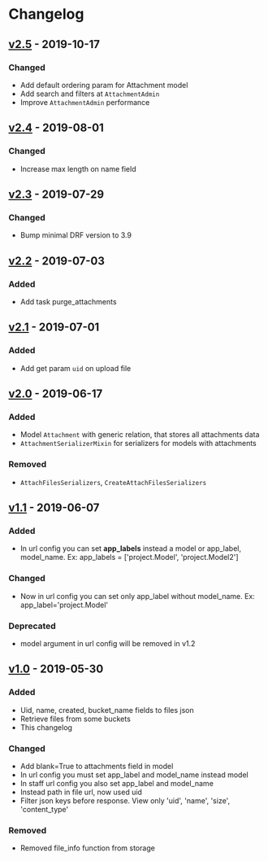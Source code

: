 # Changelog

## [v2.5] - 2019-10-17
### Changed
- Add default ordering param for Attachment model
- Add search and filters at `AttachmentAdmin`
- Improve `AttachmentAdmin` performance

## [v2.4] - 2019-08-01
### Changed
- Increase max length on name field 

## [v2.3] - 2019-07-29
### Changed
- Bump minimal DRF version to 3.9

## [v2.2] - 2019-07-03
### Added
- Add task purge_attachments

## [v2.1] - 2019-07-01
### Added
- Add get param `uid` on upload file

## [v2.0] - 2019-06-17
### Added
- Model `Attachment` with generic relation, that stores all attachments data
- `AttachmentSerializerMixin` for serializers for models with attachments

### Removed
- `AttachFilesSerializers`, `CreateAttachFilesSerializers`

## [v1.1] - 2019-06-07
### Added
- In url config you can set **app_labels** instead a model or app_label, model_name.
  Ex: app_labels = ['project.Model', 'project.Model2']

### Changed
- Now in url config you can set only app_label without model_name. Ex: app_label='project.Model'

### Deprecated
- model argument in url config will be removed in v1.2

## [v1.0] - 2019-05-30
### Added
- Uid, name, created, bucket_name fields to files json
- Retrieve files from some buckets
- This changelog

### Changed
- Add blank=True to attachments field in model
- In url config you must set app_label and model_name instead model
- In staff url config you also set app_label and model_name
- Instead path in file url, now used uid
- Filter json keys before response. View only 'uid', 'name', 'size', 'content_type'

### Removed
- Removed file_info function from storage

[v2.5]: https://github.com/pik-software/apiqa-storage/compare/v2.4...v2.5
[v2.4]: https://github.com/pik-software/apiqa-storage/compare/v2.3...v2.4
[v2.3]: https://github.com/pik-software/apiqa-storage/compare/v2.2...v2.3
[v2.2]: https://github.com/pik-software/apiqa-storage/compare/v2.1...v2.2
[v2.1]: https://github.com/pik-software/apiqa-storage/compare/v2.0...v2.1
[v2.0]: https://github.com/pik-software/apiqa-storage/compare/v1.1...v2.0
[v1.1]: https://github.com/pik-software/apiqa-storage/compare/v1.0...v1.1
[v1.0]: https://github.com/pik-software/apiqa-storage/compare/v0.6...v1.0
